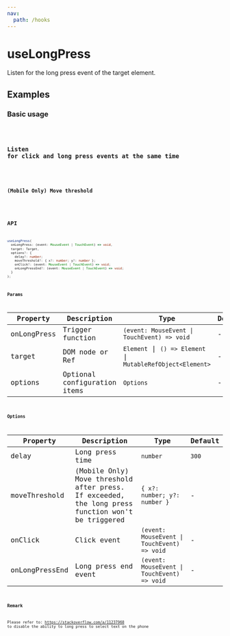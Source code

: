 ```yaml
---
nav:
  path: /hooks
---
```


# useLongPress

Listen for the long press event of the target element.

## Examples

### Basic usage

<code src="./demo/demo1.tsx"/>

### Listen for click and long press events at the same time

<code src="./demo/demo2.tsx"/>

### (Mobile Only) Move threshold

<code src="./demo/demo3.tsx"/>

## API

```typescript
useLongPress(
  onLongPress: (event: MouseEvent | TouchEvent) => void,
  target: Target,
  options?: {
    delay?: number;
    moveThreshold?: { x?: number; y?: number };
    onClick?: (event: MouseEvent | TouchEvent) => void;
    onLongPressEnd?: (event: MouseEvent | TouchEvent) => void;
  }
);
```

### Params

| Property    | Description                  | Type                                                        | Default |
|-------------|------------------------------|-------------------------------------------------------------|---------|
| onLongPress | Trigger function             | `(event: MouseEvent \| TouchEvent) => void`                 | -       |
| target      | DOM node or Ref              | `Element` \| `() => Element` \| `MutableRefObject<Element>` | -       |
| options     | Optional configuration items | `Options`                                                   | -       |

### Options
| Property   | Description     | Type      | Default       |
|------------|-----------------|-----------|---------------|
| delay      | Long press time | `number`  | `300`         |
| moveThreshold   | (Mobile Only) Move threshold after press. If exceeded, the long press function won't be triggered  | `{ x?: number; y?: number }`  | - |
| onClick    | Click event     | `(event: MouseEvent \| TouchEvent) => void` |  -  |
| onLongPressEnd | Long press end event       | `(event: MouseEvent \| TouchEvent) => void` |  -  |

### Remark

Please refer to: https://stackoverflow.com/a/11237968 to disable the ability to long press to select text on the phone
